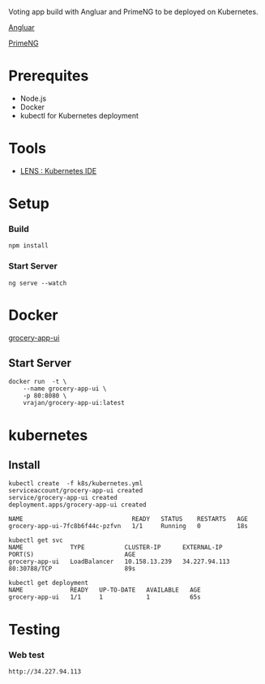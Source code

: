 Voting app build with Angluar and PrimeNG to be deployed on Kubernetes.

[Angluar](https://angular.io/)

[PrimeNG](https://www.primefaces.org/primeng/)

# Prerequites
* Node.js
* Docker
* kubectl for Kubernetes deployment

# Tools
* [LENS : Kubernetes IDE](https://k8slens.dev/)

# Setup
### Build
```console
npm install
```
### Start Server

```console
ng serve --watch
```

# Docker
[grocery-app-ui](https://hub.docker.com/repository/docker/vrajan/grocery-app-ui)
## Start Server
```console
docker run  -t \
    --name grocery-app-ui \
    -p 80:8080 \
    vrajan/grocery-app-ui:latest
````
# kubernetes
 
## Install
```console
kubectl create  -f k8s/kubernetes.yml
serviceaccount/grocery-app-ui created
service/grocery-app-ui created
deployment.apps/grocery-app-ui created

NAME                              READY   STATUS    RESTARTS   AGE
grocery-app-ui-7fc8b6f44c-pzfvn   1/1     Running   0          18s

kubectl get svc
NAME             TYPE           CLUSTER-IP      EXTERNAL-IP      PORT(S)                         AGE
grocery-app-ui   LoadBalancer   10.158.13.239   34.227.94.113    80:30788/TCP                    89s

kubectl get deployment
NAME             READY   UP-TO-DATE   AVAILABLE   AGE
grocery-app-ui   1/1     1            1           65s
````

# Testing

### Web test
```console
http://34.227.94.113
```   
